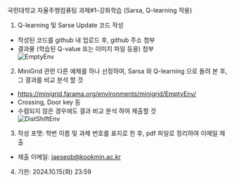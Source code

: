 국민대학교 자율주행컴퓨팅 과제#1-강화학습 (Sarsa, Q-learning 적용)

1. Q-learning 및 Sarse Update 코드 작성
 - 작성된 코드를 github 내 업로드 후, github 주소 첨부
 - 결과물 (학습된 Q-value 또는 이미지 파일 등을) 첨부   
![EmptyEnv](https://github.com/user-attachments/assets/e639d416-5428-4b9f-a453-2cb31688f99b)

2. MiniGrid 관련 다른 예제를 하나 선정하여, Sarsa 와 Q-learning 으로 돌려 본 후, 그 결과를 비교 분석 할 것
 - https://minigrid.farama.org/environments/minigrid/EmptyEnv/
 - Crossing, Door key 등
 - 수렴되지 않은 경우에도 결과 비교 분석 하여 제출할 것   
![DistShiftEnv](https://github.com/user-attachments/assets/64294843-ae56-41f2-8f22-5f38a4c57f1a)

3. 작성 포맷: 학번 이름 및 과제 번호를 표지로 한 후, pdf 파일로 정리하여 이메일 제출
 - 제출 이메일: jaeseob@kookmin.ac.kr

4. 기한: 2024.10.15(화) 23:59

